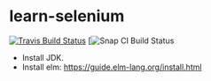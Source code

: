 # learn-selenium

[![Travis Build Status](https://travis-ci.org/ystromm/learn-selenium.svg?branch=master)](https://travis-ci.org/ystromm/learn-selenium)
[![Snap CI Build Status](https://app.snap-ci.com/ystromm/learn-selenium/branch/master/build_image)

- Install JDK.
- Install elm:
https://guide.elm-lang.org/install.html
